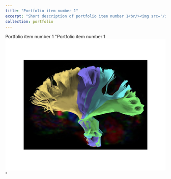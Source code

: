 ```yaml
---
title: "Portfolio item number 1"
excerpt: "Short description of portfolio item number 1<br/><img src='/images/500x300.png'>"
collection: portfolio
---
```


Portfolio item number 1
"Portfolio item number 1<br/><img src='/images/photo_2022-09-26_10-31-26.jpg'>"

<!-- 
This is an item in your portfolio. It can be have images or nice text. If you name the file .md, it will be parsed as markdown. If you name the file .html, it will be parsed as HTML. 
 -->
